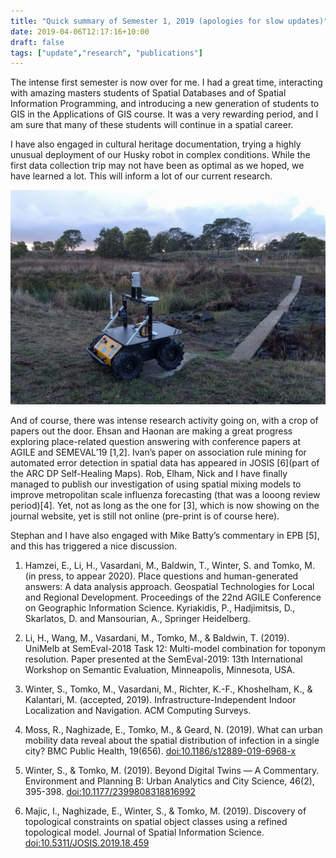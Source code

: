 ```yaml
---
title: "Quick summary of Semester 1, 2019 (apologies for slow updates)"
date: 2019-04-06T12:17:16+10:00
draft: false
tags: ["update","research", "publications"]
---
```


The intense first semester is now over for me. I had a great time, interacting with amazing masters students of Spatial Databases and of Spatial Information Programming, and introducing a new generation of students to GIS in the Applications of GIS course. It was a very rewarding period, and I am sure that many of these students will continue in a spatial career.

I have also engaged in cultural heritage documentation, trying a highly unusual deployment of our Husky robot in complex conditions. While the first data collection trip may not have been as optimal as we hoped, we have learned a lot. This will inform a lot of our current research.

![Autonomous Robot](/images/img_20190330_084958.jpg)

And of course, there was intense research activity going on, with a crop of papers out the door. Ehsan and Haonan are making a great progress exploring place-related question answering with conference papers at AGILE and SEMEVAL’19 [1,2]. Ivan’s paper on association rule mining for automated error detection in spatial data has appeared in JOSIS \[6\](part of the ARC DP Self-Healing Maps). Rob, Elham, Nick and I have finally managed to publish our investigation of using spatial mixing models to improve metropolitan scale influenza forecasting (that was a looong review period)[4]. Yet, not as long as the one for [3], which is now showing on the journal website, yet is still not online (pre-print is of course here).

Stephan and I have also engaged with Mike Batty’s commentary in EPB [5], and this has triggered a nice discussion.


1. Hamzei, E., Li, H., Vasardani, M., Baldwin, T., Winter, S. and Tomko, M. (in press, to appear 2020). Place questions and human-generated answers: A data analysis approach. Geospatial Technologies for Local and Regional Development. Proceedings of the 22nd AGILE Conference on Geographic Information Science. Kyriakidis, P., Hadjimitsis, D., Skarlatos, D. and Mansourian, A., Springer Heidelberg.

2. Li, H., Wang, M., Vasardani, M., Tomko, M., & Baldwin, T. (2019). UniMelb at SemEval-2018 Task 12:  Multi-model combination for toponym resolution. Paper presented at the SemEval-2019: 13th International Workshop on Semantic Evaluation, Minneapolis, Minnesota, USA.

3. Winter, S., Tomko, M., Vasardani, M., Richter, K.-F., Khoshelham, K., & Kalantari, M. (accepted, 2019). Infrastructure-Independent Indoor Localization and Navigation. ACM Computing Surveys.

4. Moss, R., Naghizade, E., Tomko, M., & Geard, N. (2019). What can urban mobility data reveal about the spatial distribution of infection in a single city? BMC Public Health, 19(656). [doi:10.1186/s12889-019-6968-x](https://doi.org/10.1186/s12889-019-6968-x)

5. Winter, S., & Tomko, M. (2019). Beyond Digital Twins — A Commentary. Environment and Planning B: Urban Analytics and City Science, 46(2), 395-398. [doi:10.1177/2399808318816992](https://doi.org/10.1177/2399808318816992)

6. Majic, I., Naghizade, E., Winter, S., & Tomko, M. (2019). Discovery of topological constraints on spatial object classes using a refined topological model. Journal of Spatial Information Science. [doi:10.5311/JOSIS.2019.18.459](https://doi.org/10.5311/JOSIS.2019.18.459)

